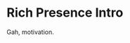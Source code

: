<!-- TITLE: Rich Presence -->
<!-- SUBTITLE: It's rich, and present: Rich Presence is here to save the day! -->

# Rich Presence Intro

Gah, motivation.